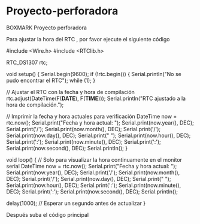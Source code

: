 # Proyecto-perforadora
BOXMARK
Proyecto perforadora 

Para ajustar la hora del RTC , por favor ejecute el siguiente código 

#include <Wire.h>
#include <RTClib.h>

RTC_DS1307 rtc;

void setup() {
  Serial.begin(9600);
  if (!rtc.begin()) {
    Serial.println("No se pudo encontrar el RTC");
    while (1);
  }

  // Ajustar el RTC con la fecha y hora de compilación
  rtc.adjust(DateTime(F(__DATE__), F(__TIME__)));
  Serial.println("RTC ajustado a la hora de compilación.");

  // Imprimir la fecha y hora actuales para verificación
  DateTime now = rtc.now();
  Serial.print("Fecha y hora actual: ");
  Serial.print(now.year(), DEC);
  Serial.print('/');
  Serial.print(now.month(), DEC);
  Serial.print('/');
  Serial.print(now.day(), DEC);
  Serial.print(" ");
  Serial.print(now.hour(), DEC);
  Serial.print(':');
  Serial.print(now.minute(), DEC);
  Serial.print(':');
  Serial.print(now.second(), DEC);
  Serial.println();
}

void loop() {
  // Solo para visualizar la hora continuamente en el monitor serial
  DateTime now = rtc.now();
  Serial.print("Fecha y hora actual: ");
  Serial.print(now.year(), DEC);
  Serial.print('/');
  Serial.print(now.month(), DEC);
  Serial.print('/');
  Serial.print(now.day(), DEC);
  Serial.print(" ");
  Serial.print(now.hour(), DEC);
  Serial.print(':');
  Serial.print(now.minute(), DEC);
  Serial.print(':');
  Serial.print(now.second(), DEC);
  Serial.println();

  delay(1000);  // Esperar un segundo antes de actualizar
}

Después suba el código principal

